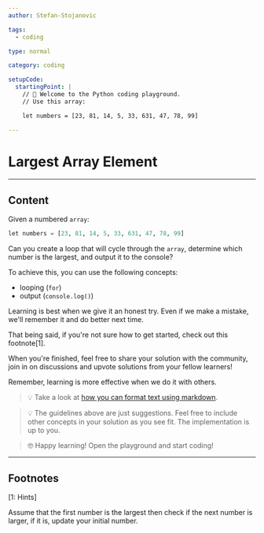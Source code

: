 ```yaml
---
author: Stefan-Stojanovic

tags:
  - coding

type: normal

category: coding

setupCode:
  startingPoint: |
    // 👋 Welcome to the Python coding playground. 
    // Use this array:

    let numbers = [23, 81, 14, 5, 33, 631, 47, 78, 99]

---
```


# Largest Array Element

---

## Content

Given a numbered `array`:
```python
let numbers = [23, 81, 14, 5, 33, 631, 47, 78, 99]
```

Can you create a loop that will cycle through the `array`, determine which number is the largest, and output it to the console?

To achieve this, you can use the following concepts:
- looping (`for`)
- output (`console.log()`)

Learning is best when we give it an honest try. Even if we make a mistake, we'll remember it and do better next time.

That being said, if you're not sure how to get started, check out this footnote[1]. 

When you're finished, feel free to share your solution with the community, join in on discussions and upvote solutions from your fellow learners!

Remember, learning is more effective when we do it with others.

> 💡 Take a look at [how you can format text using markdown](https://www.enki.com/glossary/general/markdown-formatting).

> 💡 The guidelines above are just suggestions. Feel free to include other concepts in your solution as you see fit. The implementation is up to you.

> 🤓 Happy learning! Open the playground and start coding!

---

## Footnotes

[1: Hints]

Assume that the first number is the largest then check if the next number is larger, if it is, update your initial number.
